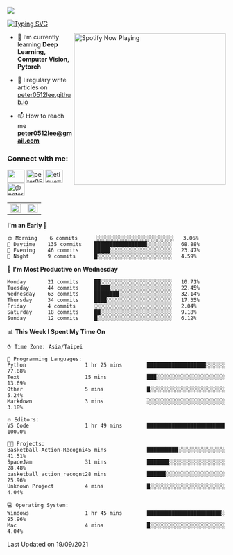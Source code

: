 ![](https://komarev.com/ghpvc/?username=peter0512lee&color=ff69b4)

[![Typing SVG](https://readme-typing-svg.herokuapp.com?color=F742BA&size=22&lines=Hi!+I'm+JYL)](https://git.io/typing-svg)

[<img src="https://spotify-now-playing.peter0512lee.vercel.app/api/spotify-playing" alt="Spotify Now Playing" width="350" align="right" />](https://open.spotify.com/user/21iyoswqgnkoe7peuesmqnhgy)

- 🌱 I’m currently learning **Deep Learning, Computer Vision, Pytorch**

- 📝 I regulary write articles on [peter0512lee.github.io](https://peter0512lee.github.io/)

- 📫 How to reach me **peter0512lee@gmail.com**

<h3 align="left">Connect with me:</h3>
<p align="left">
<a href="https://linkedin.com/in/jie-ying-li-b43a1416b" target="blank"><img align="center" src="https://raw.githubusercontent.com/rahuldkjain/github-profile-readme-generator/master/src/images/icons/Social/linked-in-alt.svg" height="30" width="40" /></a>
<a href="https://fb.com/peter0512lee" target="blank"><img align="center" src="https://raw.githubusercontent.com/rahuldkjain/github-profile-readme-generator/master/src/images/icons/Social/facebook.svg" alt="peter0512lee" height="30" width="40" /></a>
<a href="https://instagram.com/etiquette_ying" target="blank"><img align="center" src="https://raw.githubusercontent.com/rahuldkjain/github-profile-readme-generator/master/src/images/icons/Social/instagram.svg" alt="etiquette_ying" height="30" width="40" /></a>
<a href="https://medium.com/@peter0512lee" target="blank"><img align="center" src="https://raw.githubusercontent.com/rahuldkjain/github-profile-readme-generator/master/src/images/icons/Social/medium.svg" alt="@peter0512lee" height="30" width="40" /></a>
</p>

<table><tr><td valign="top" width="50%">

<img src="https://github-readme-stats.vercel.app/api?username=peter0512lee&hide_border=true&show_icons=true&locale=en" align="left" style="width: 100%" />

</td><td valign="top" width="50%">

<img src="https://github-readme-stats.vercel.app/api/top-langs?username=peter0512lee&hide_border=true&show_icons=true&locale=en&layout=compact" align="left" style="width: 100%" />

</td></tr></table>  

<!--START_SECTION:waka-->
**I'm an Early 🐤** 

```text
🌞 Morning    6 commits      ░░░░░░░░░░░░░░░░░░░░░░░░░   3.06% 
🌆 Daytime    135 commits    █████████████████░░░░░░░░   68.88% 
🌃 Evening    46 commits     █████░░░░░░░░░░░░░░░░░░░░   23.47% 
🌙 Night      9 commits      █░░░░░░░░░░░░░░░░░░░░░░░░   4.59%

```
📅 **I'm Most Productive on Wednesday** 

```text
Monday       21 commits     ██░░░░░░░░░░░░░░░░░░░░░░░   10.71% 
Tuesday      44 commits     █████░░░░░░░░░░░░░░░░░░░░   22.45% 
Wednesday    63 commits     ████████░░░░░░░░░░░░░░░░░   32.14% 
Thursday     34 commits     ████░░░░░░░░░░░░░░░░░░░░░   17.35% 
Friday       4 commits      ░░░░░░░░░░░░░░░░░░░░░░░░░   2.04% 
Saturday     18 commits     ██░░░░░░░░░░░░░░░░░░░░░░░   9.18% 
Sunday       12 commits     █░░░░░░░░░░░░░░░░░░░░░░░░   6.12%

```


📊 **This Week I Spent My Time On** 

```text
⌚︎ Time Zone: Asia/Taipei

💬 Programming Languages: 
Python                   1 hr 25 mins        ███████████████████░░░░░░   77.88% 
Text                     15 mins             ███░░░░░░░░░░░░░░░░░░░░░░   13.69% 
Other                    5 mins              █░░░░░░░░░░░░░░░░░░░░░░░░   5.24% 
Markdown                 3 mins              ░░░░░░░░░░░░░░░░░░░░░░░░░   3.18%

🔥 Editors: 
VS Code                  1 hr 49 mins        █████████████████████████   100.0%

🐱‍💻 Projects: 
Basketball-Action-Recogni45 mins             ██████████░░░░░░░░░░░░░░░   41.51% 
SpaceJam                 31 mins             ███████░░░░░░░░░░░░░░░░░░   28.48% 
basketball_action_recognt28 mins             ██████░░░░░░░░░░░░░░░░░░░   25.96% 
Unknown Project          4 mins              █░░░░░░░░░░░░░░░░░░░░░░░░   4.04%

💻 Operating System: 
Windows                  1 hr 45 mins        ████████████████████████░   95.96% 
Mac                      4 mins              █░░░░░░░░░░░░░░░░░░░░░░░░   4.04%

```


 Last Updated on 19/09/2021
<!--END_SECTION:waka-->


<!--
**peter0512lee/peter0512lee** is a ✨ _special_ ✨ repository because its `README.md` (this file) appears on your GitHub profile.

